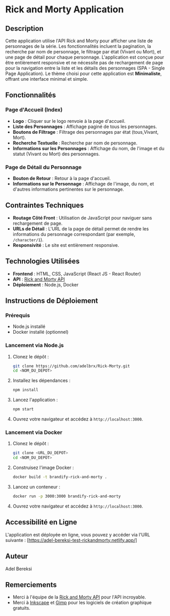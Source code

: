 # Rick and Morty Application

## Description

Cette application utilise l'API Rick and Morty pour afficher une liste de personnages de la série. Les fonctionnalités incluent la pagination, la recherche par nom de personnage, le filtrage par état (Vivant ou Mort), et une page de détail pour chaque personnage. L'application est conçue pour être entièrement responsive et ne nécessite pas de rechargement de page pour la navigation entre la liste et les détails des personnages (SPA - Single Page Application). Le thème choisi pour cette application est **Minimaliste**, offrant une interface minimal et simple.

## Fonctionnalités

### Page d'Accueil (Index)

- **Logo** : Cliquer sur le logo renvoie à la page d'accueil.
- **Liste des Personnages** : Affichage paginé de tous les personnages.
- **Boutons de Filtrage** : Filtrage des personnages par état (tous,Vivant, Mort).
- **Recherche Textuelle** : Recherche par nom de personnage.
- **Informations sur les Personnages** : Affichage du nom, de l'image et du statut (Vivant ou Mort) des personnages.

### Page de Détail du Personnage

- **Bouton de Retour** : Retour à la page d'accueil.
- **Informations sur le Personnage** : Affichage de l'image, du nom, et d'autres informations pertinentes sur le personnage.

## Contraintes Techniques

- **Routage Côté Front** : Utilisation de JavaScript pour naviguer sans rechargement de page.
- **URLs de Détail** : L'URL de la page de détail permet de rendre les informations du personnage correspondant (par exemple, `/character/1`).
- **Responsivité** : Le site est entièrement responsive.

## Technologies Utilisées

- **Frontend** : HTML, CSS, JavaScript (React JS - React Router)
- **API** : [Rick and Morty API](https://rickandmortyapi.com/documentation/)
- **Déploiement** : Node.js, Docker

## Instructions de Déploiement

### Prérequis

- Node.js installé
- Docker installé (optionnel)

### Lancement via Node.js

1. Clonez le dépôt :

   ```bash
   git clone https://github.com/adelbrx/Rick-Morty.git
   cd <NOM_DU_DEPOT>
   ```

2. Installez les dépendances :

   ```bash
   npm install
   ```

3. Lancez l'application :

   ```bash
   npm start
   ```

4. Ouvrez votre navigateur et accédez à `http://localhost:3000`.

### Lancement via Docker

1. Clonez le dépôt :

   ```bash
   git clone <URL_DU_DEPOT>
   cd <NOM_DU_DEPOT>
   ```

2. Construisez l'image Docker :

   ```bash
   docker build -t brandify-rick-and-morty .
   ```

3. Lancez un conteneur :

   ```bash
   docker run -p 3000:3000 brandify-rick-and-morty
   ```

4. Ouvrez votre navigateur et accédez à `http://localhost:3000`.

## Accessibilité en Ligne

L'application est déployée en ligne, vous pouvez y accéder via l'URL suivante : [https://adel-bereksi-test-rickandmorty.netlify.app/]

## Auteur

Adel Bereksi

## Remerciements

- Merci à l'équipe de la [Rick and Morty API](https://rickandmortyapi.com/) pour l'API incroyable.
- Merci à [Inkscape](https://inkscape.org/fr/) et [Gimp](https://www.gimp.org/downloads/) pour les logiciels de création graphique gratuits.
